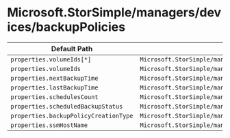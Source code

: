 # Microsoft.StorSimple/managers/devices/backupPolicies

| Default Path | Alias |
|---|---|
| `properties.volumeIds[*]` | `Microsoft.StorSimple/managers/devices/backupPolicies/volumeIds[*]` |
| `properties.volumeIds` | `Microsoft.StorSimple/managers/devices/backupPolicies/volumeIds` |
| `properties.nextBackupTime` | `Microsoft.StorSimple/managers/devices/backupPolicies/nextBackupTime` |
| `properties.lastBackupTime` | `Microsoft.StorSimple/managers/devices/backupPolicies/lastBackupTime` |
| `properties.schedulesCount` | `Microsoft.StorSimple/managers/devices/backupPolicies/schedulesCount` |
| `properties.scheduledBackupStatus` | `Microsoft.StorSimple/managers/devices/backupPolicies/scheduledBackupStatus` |
| `properties.backupPolicyCreationType` | `Microsoft.StorSimple/managers/devices/backupPolicies/backupPolicyCreationType` |
| `properties.ssmHostName` | `Microsoft.StorSimple/managers/devices/backupPolicies/ssmHostName` |

